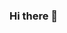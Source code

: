 ### Hi there 👋

<!--
**maryamabdi76/maryamabdi76** is a ✨ _special_ ✨ repository because its `README.md` (this file) appears on your GitHub profile.

![maryamabdi76's GitHub stats](https://github-readme-stats.vercel.app/api?username=maryamabdi76&show_icons=true&theme=tokyonight)

Here are some ideas to get you started:

- 🔭 I’m currently working on ...
- 🌱 I’m currently learning ...
- 👯 I’m looking to collaborate on ...
- 🤔 I’m looking for help with ...
- 💬 Ask me about ...
- 📫 How to reach me: ...
- 😄 Pronouns: ...
- ⚡ Fun fact: ...
-->
